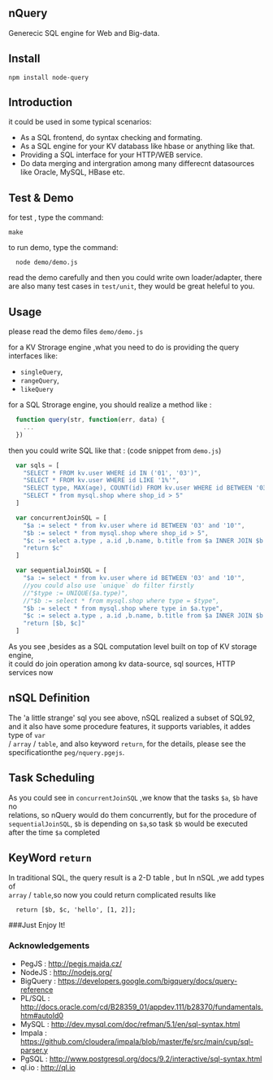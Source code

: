 ## nQuery

Generecic SQL engine for Web and Big-data.

## Install

```
npm install node-query
```

## Introduction

it could be used in some typical scenarios: 
  * As a SQL frontend, do syntax checking and formating.
  * As a SQL engine for your KV databass like hbase or anything like that.
  * Providing a SQL interface for your HTTP/WEB service.
  * Do data merging and intergration among many differecnt datasources like Oracle, MySQL, HBase etc. 


## Test & Demo

for test , type the command:

  ```
  make
  ```
to run demo, type the command:

  ```
    node demo/demo.js
  ```

read the demo carefully and then you could write own loader/adapter, 
there are also many test cases in `test/unit`, they would be great heleful to you.


## Usage

please read the demo files `demo/demo.js`

for a KV Strorage engine ,what you need to do is providing the query interfaces like:

  * `singleQuery`, 
  * `rangeQuery`, 
  * `likeQuery`

for a SQL Strorage engine, you should realize a method like : 

  ```js
    function query(str, function(err, data) {
      ...  
    })
  ```

then you could write SQL like that : (code snippet  from `demo.js`)

```js
  var sqls = [
    "SELECT * FROM kv.user WHERE id IN ('01', '03')",
    "SELECT * FROM kv.user WHERE id LIKE '1%'",
    "SELECT type, MAX(age), COUNT(id) FROM kv.user WHERE id BETWEEN '03' AND '10' GROUP BY type ORDER BY MAX(age) DESC",
    "SELECT * from mysql.shop where shop_id > 5"
  ]

  var concurrentJoinSQL = [
    "$a := select * from kv.user where id BETWEEN '03' and '10'",
    "$b := select * from mysql.shop where shop_id > 5",
    "$c := select a.type , a.id ,b.name, b.title from $a INNER JOIN $b ON a.type = b.type WHERE a.id > '04'",
    "return $c"
  ]

  var sequentialJoinSQL = [
    "$a := select * from kv.user where id BETWEEN '03' and '10'",
    //you could also use `unique` do filter firstly
    //"$type := UNIQUE($a.type)",
    //"$b := select * from mysql.shop where type = $type",
    "$b := select * from mysql.shop where type in $a.type",
    "$c := select a.type , a.id ,b.name, b.title from $a INNER JOIN $b ON a.type = b.type WHERE a.id > '04'",
    "return [$b, $c]"
  ]
```

As you see ,besides as a SQL computation level built on top of KV storage engine,  
it could do join operation among kv data-source, sql sources, HTTP services now

## nSQL Definition

The 'a little strange' sql you see above, nSQL realized a subset of SQL92, and it 
also have some procedure features, it supports variables,  it addes type of `var`  
/ `array` / `table`, and also keyword `return`,  for the details, please see the 
specificationthe `peg/nquery.pgejs`.  


## Task Scheduling

As you could see in `concurrentJoinSQL` ,we know that the tasks `$a`, `$b` have no  
relations, so nQuery would do them concurrently,  but for the procedure of  
`sequentialJoinSQL`,  `$b` is depending on `$a`,so task `$b` would be executed after 
the time `$a` completed 

## KeyWord `return` 

In traditional SQL, the query result is a 2-D table , but In nSQL ,we add types of  
`array` / `table`,so now you could return complicated results like 

```
  return [$b, $c, 'hello', [1, 2]];
```


###Just Enjoy It!


### Acknowledgements

* PegJS     : http://pegjs.majda.cz/ 
* NodeJS    : http://nodejs.org/ 
* BigQuery  : https://developers.google.com/bigquery/docs/query-reference 
* PL/SQL    : http://docs.oracle.com/cd/B28359_01/appdev.111/b28370/fundamentals.htm#autoId0 
* MySQL     : http://dev.mysql.com/doc/refman/5.1/en/sql-syntax.html 
* Impala    : https://github.com/cloudera/impala/blob/master/fe/src/main/cup/sql-parser.y 
* PgSQL     : http://www.postgresql.org/docs/9.2/interactive/sql-syntax.html 
* ql.io     : http://ql.io

